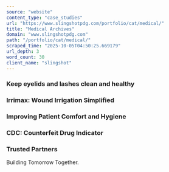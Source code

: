 ```yaml
---
source: "website"
content_type: "case_studies"
url: "https://www.slingshotpdg.com/portfolio/cat/medical/"
title: "Medical Archives"
domain: "www.slingshotpdg.com"
path: "/portfolio/cat/medical/"
scraped_time: "2025-10-05T04:50:25.669179"
url_depth: 3
word_count: 30
client_name: "slingshot"
---
```


### Keep eyelids and lashes clean and healthy

### Irrimax: Wound Irrigation Simplified

### Improving Patient Comfort and Hygiene

### CDC: Counterfeit Drug Indicator

### Trusted Partners

Building Tomorrow Together.